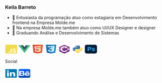 ### Keila Barreto
- 🔭 Entusiasta da programação atuo como estagiaria em Desenvolvimento frontend na Empresa Molde.me
- 👯 Na empresa Molde.me também atuo como UI/UX Designer e designer
- 🌱 Graduando Análise e Desenvolvimento de Sistemas
<div style="display: inline_block"><br>
  <img align="center" alt="Js" height="30" width="40" src="https://raw.githubusercontent.com/devicons/devicon/master/icons/javascript/javascript-plain.svg">
  <img align="center" alt="Vue" height="30" width="40" src="https://github.com/devicons/devicon/blob/master/icons/vuejs/vuejs-original.svg">
  <img align="center" alt="HTML" height="30" width="40" src="https://raw.githubusercontent.com/devicons/devicon/master/icons/html5/html5-original.svg">
  <img align="center" alt="CSS" height="30" width="40" src="https://raw.githubusercontent.com/devicons/devicon/master/icons/css3/css3-original.svg">
  <img align="center" alt="Csharp" height="30" width="40" src="https://raw.githubusercontent.com/devicons/devicon/master/icons/csharp/csharp-original.svg">
  <img align="center" alt="Python" height="30" width="40" src="https://raw.githubusercontent.com/devicons/devicon/master/icons/python/python-original.svg">
  <img align="center" alt="Python" height="30" width="40" src="https://github.com/devicons/devicon/blob/master/icons/photoshop/photoshop-original.svg">
<div style="display: inline_block"><br>  
  Social
</div>
<div style="display: inline_block"><br>
  <a href="https://www.linkedin.com/in//keila-barreto" target="_blank"><img align="center" alt="Python" height="30" width="40" src="https://github.com/devicons/devicon/blob/master/icons/linkedin/linkedin-original.svg"></a>  
  <a href="https://www.behance.net/keila-barreto" target="_blank"><img align="center" alt="Python" height="30" width="40" src="https://github.com/devicons/devicon/blob/master/icons/behance/behance-original.svg"></a>  
</div>
</div>
